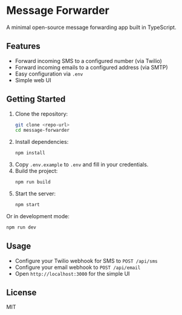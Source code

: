 # Message Forwarder

A minimal open-source message forwarding app built in TypeScript.

## Features
- Forward incoming SMS to a configured number (via Twilio)
- Forward incoming emails to a configured address (via SMTP)
- Easy configuration via `.env`
- Simple web UI

## Getting Started

1. Clone the repository:
   ```bash
   git clone <repo-url>
   cd message-forwarder
   ```
2. Install dependencies:
   ```bash
   npm install
   ```
3. Copy `.env.example` to `.env` and fill in your credentials.
4. Build the project:
   ```bash
   npm run build
   ```
5. Start the server:
   ```bash
   npm start
   ```

Or in development mode:
```bash
npm run dev
```

## Usage
- Configure your Twilio webhook for SMS to `POST /api/sms`
- Configure your email webhook to `POST /api/email`
- Open `http://localhost:3000` for the simple UI

## License
MIT
